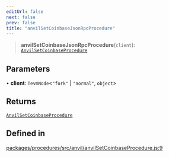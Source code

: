 ```yaml
---
editUrl: false
next: false
prev: false
title: "anvilSetCoinbaseJsonRpcProcedure"
---
```


> **anvilSetCoinbaseJsonRpcProcedure**(`client`): [`AnvilSetCoinbaseProcedure`](/reference/tevm/procedures/type-aliases/anvilsetcoinbaseprocedure/)

## Parameters

• **client**: `TevmNode`\<`"fork"` \| `"normal"`, `object`\>

## Returns

[`AnvilSetCoinbaseProcedure`](/reference/tevm/procedures/type-aliases/anvilsetcoinbaseprocedure/)

## Defined in

[packages/procedures/src/anvil/anvilSetCoinbaseProcedure.js:9](https://github.com/qbzzt/tevm-monorepo/blob/main/packages/procedures/src/anvil/anvilSetCoinbaseProcedure.js#L9)
